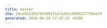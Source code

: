 ```yaml
---
title: master
sha: 28ce8a135b7455865fa2cb29cc9999227728eef4
generated: 2018-06-20 17:35:32 +0200
---
```

